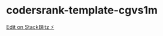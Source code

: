 # codersrank-template-cgvs1m

[Edit on StackBlitz ⚡️](https://stackblitz.com/edit/codersrank-template-cgvs1m)